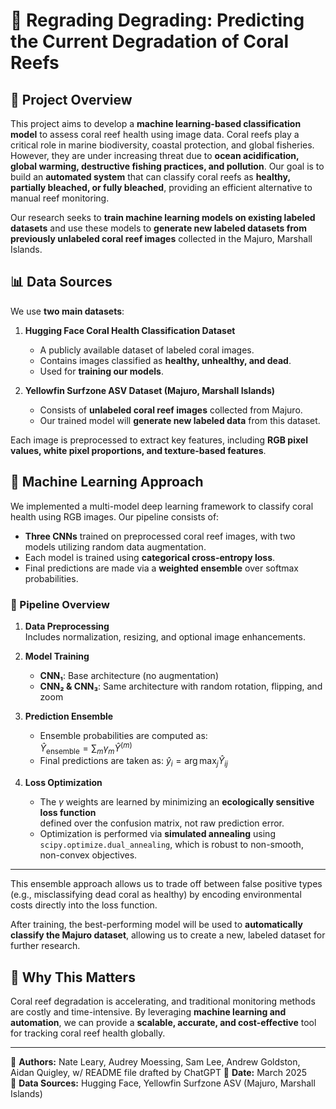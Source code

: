 # 🌊 Regrading Degrading: Predicting the Current Degradation of Coral Reefs 

## 📌 Project Overview  
This project aims to develop a **machine learning-based classification model** to assess coral reef health using image data. Coral reefs play a critical role in marine biodiversity, coastal protection, and global fisheries. However, they are under increasing threat due to **ocean acidification, global warming, destructive fishing practices, and pollution**. Our goal is to build an **automated system** that can classify coral reefs as **healthy, partially bleached, or fully bleached**, providing an efficient alternative to manual reef monitoring.

Our research seeks to **train machine learning models on existing labeled datasets** and use these models to **generate new labeled datasets from previously unlabeled coral reef images** collected in the Majuro, Marshall Islands.

## 📊 Data Sources  
We use **two main datasets**:

1. **Hugging Face Coral Health Classification Dataset**  
   - A publicly available dataset of labeled coral images.  
   - Contains images classified as **healthy, unhealthy, and dead**.  
   - Used for **training our models**.  

2. **Yellowfin Surfzone ASV Dataset (Majuro, Marshall Islands)**  
   - Consists of **unlabeled coral reef images** collected from Majuro.  
   - Our trained model will **generate new labeled data** from this dataset.  

Each image is preprocessed to extract key features, including **RGB pixel values, white pixel proportions, and texture-based features**.

## 🤖 Machine Learning Approach  

We implemented a multi-model deep learning framework to classify coral health using RGB images. Our pipeline consists of:

- **Three CNNs** trained on preprocessed coral reef images, with two models utilizing random data augmentation.
- Each model is trained using **categorical cross-entropy loss**.
- Final predictions are made via a **weighted ensemble** over softmax probabilities.

### 🧪 Pipeline Overview

1. **Data Preprocessing**  
   Includes normalization, resizing, and optional image enhancements.

2. **Model Training**
   - **CNN₁**: Base architecture (no augmentation)  
   - **CNN₂ & CNN₃**: Same architecture with random rotation, flipping, and zoom

3. **Prediction Ensemble**
   - Ensemble probabilities are computed as:  
     $\hat{Y}_{\text{ensemble}} = \sum_m \gamma_m \hat{Y}^{(m)}$
   - Final predictions are taken as: $\hat{y}_i = \arg\max_j \hat{Y}_{ij}$

4. **Loss Optimization**
   - The $\gamma$ weights are learned by minimizing an **ecologically sensitive loss function**  
     defined over the confusion matrix, not raw prediction error.
   - Optimization is performed via **simulated annealing** using  
     `scipy.optimize.dual_annealing`, which is robust to non-smooth, non-convex objectives.

---

This ensemble approach allows us to trade off between false positive types (e.g., misclassifying dead coral as healthy) by encoding environmental costs directly into the loss function.

After training, the best-performing model will be used to **automatically classify the Majuro dataset**, allowing us to create a new, labeled dataset for further research.

## 📌 Why This Matters  
Coral reef degradation is accelerating, and traditional monitoring methods are costly and time-intensive. By leveraging **machine learning and automation**, we can provide a **scalable, accurate, and cost-effective** tool for tracking coral reef health globally.

---
🔗 **Authors:** Nate Leary, Audrey Moessing, Sam Lee, Andrew Goldston, Aidan Quigley, w/ README file drafted by ChatGPT
📅 **Date:** March 2025  
📁 **Data Sources:** Hugging Face, Yellowfin Surfzone ASV (Majuro, Marshall Islands)  
